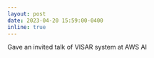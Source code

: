 ```yaml
---
layout: post
date: 2023-04-20 15:59:00-0400
inline: true
---
```


Gave an invited talk of VISAR system at AWS AI